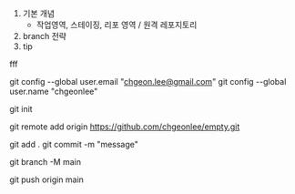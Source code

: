 1. 기본 개념
    -  작업영역, 스테이징, 리포 영역  / 원격 레포지토리 
2. branch 전략
3. tip

fff

git config --global user.email "chgeon.lee@gmail.com"
git config --global user.name "chgeonlee"

git init 


git remote add origin https://github.com/chgeonlee/empty.git

git add .
git commit -m "message"

git branch -M main

git push origin main

